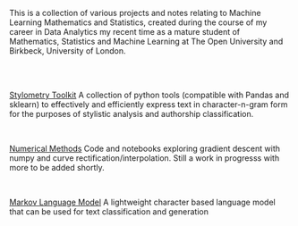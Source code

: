 This is a collection of various projects and notes relating to Machine Learning
Mathematics and Statistics, created during the course of my career in Data Analytics
my recent time as a mature student of Mathematics, Statistics and Machine Learning at
The Open University and Birkbeck, University of London.

<br>

<br>

[Stylometry Toolkit](https://github.com/chriskward/stylometry-toolkit)
A collection of python tools (compatible with Pandas and sklearn) to effectively and efficiently express text in character-n-gram form
for the purposes of stylistic analysis and authorship classification.

<br>

[Numerical Methods](https://github.com/chriskward/numerical-methods)
Code and notebooks exploring gradient descent with numpy and curve rectification/interpolation. Still a work in progresss with more to be
added shortly.

<br>

[Markov Language Model](https://github.com/chriskward/markov-language-model)
A lightweight character based language model that can be used for text classification and generation


